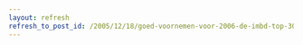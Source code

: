 ```yaml
---
layout: refresh
refresh_to_post_id: /2005/12/18/goed-voornemen-voor-2006-de-imbd-top-30-gezien-hebben
---
```

